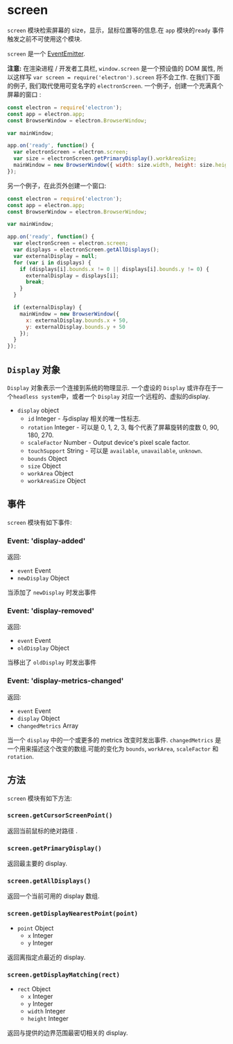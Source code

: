 # screen

`screen` 模块检索屏幕的 size，显示，鼠标位置等的信息.在 `app` 模块的`ready` 事件触发之前不可使用这个模块.

`screen` 是一个 [EventEmitter](http://nodejs.org/api/events.html#events_class_events_eventemitter).

**注意:** 在渲染进程 / 开发者工具栏, `window.screen` 是一个预设值的 DOM
属性, 所以这样写 `var screen = require('electron').screen` 将不会工作.
在我们下面的例子, 我们取代使用可变名字的 `electronScreen`.
一个例子，创建一个充满真个屏幕的窗口 :

```javascript
const electron = require('electron');
const app = electron.app;
const BrowserWindow = electron.BrowserWindow;

var mainWindow;

app.on('ready', function() {
  var electronScreen = electron.screen;
  var size = electronScreen.getPrimaryDisplay().workAreaSize;
  mainWindow = new BrowserWindow({ width: size.width, height: size.height });
});
```

另一个例子，在此页外创建一个窗口:

```javascript
const electron = require('electron');
const app = electron.app;
const BrowserWindow = electron.BrowserWindow;

var mainWindow;

app.on('ready', function() {
  var electronScreen = electron.screen;
  var displays = electronScreen.getAllDisplays();
  var externalDisplay = null;
  for (var i in displays) {
    if (displays[i].bounds.x != 0 || displays[i].bounds.y != 0) {
      externalDisplay = displays[i];
      break;
    }
  }

  if (externalDisplay) {
    mainWindow = new BrowserWindow({
      x: externalDisplay.bounds.x + 50,
      y: externalDisplay.bounds.y + 50
    });
  }
});
```

## `Display` 对象

`Display` 对象表示一个连接到系统的物理显示. 一个虚设的 `Display` 或许存在于一个`headless system`中，或者一个 `Display` 对应一个远程的、虚拟的display.

* `display` object
  * `id` Integer - 与display 相关的唯一性标志.
  * `rotation` Integer - 可以是 0, 1, 2, 3, 每个代表了屏幕旋转的度数 0, 90, 180, 270.
  * `scaleFactor` Number - Output device's pixel scale factor.
  * `touchSupport` String - 可以是 `available`, `unavailable`, `unknown`.
  * `bounds` Object
  * `size` Object
  * `workArea` Object
  * `workAreaSize` Object

## 事件

`screen` 模块有如下事件:

### Event: 'display-added'

返回:

* `event` Event
* `newDisplay` Object

当添加了 `newDisplay` 时发出事件

### Event: 'display-removed'

返回:

* `event` Event
* `oldDisplay` Object

当移出了 `oldDisplay` 时发出事件

### Event: 'display-metrics-changed'

返回:

* `event` Event
* `display` Object
* `changedMetrics` Array

当一个 `display` 中的一个或更多的 metrics 改变时发出事件.
`changedMetrics` 是一个用来描述这个改变的数组.可能的变化为  `bounds`,
`workArea`, `scaleFactor` 和 `rotation`.

## 方法

`screen` 模块有如下方法:

### `screen.getCursorScreenPoint()`

返回当前鼠标的绝对路径 .

### `screen.getPrimaryDisplay()`

返回最主要的 display.

### `screen.getAllDisplays()`

返回一个当前可用的 display 数组.

### `screen.getDisplayNearestPoint(point)`

* `point` Object
  * `x` Integer
  * `y` Integer

返回离指定点最近的 display.

### `screen.getDisplayMatching(rect)`

* `rect` Object
  * `x` Integer
  * `y` Integer
  * `width` Integer
  * `height` Integer

返回与提供的边界范围最密切相关的 display.
